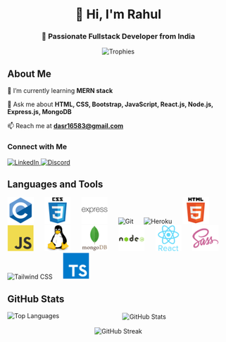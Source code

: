 <!-- Header Section -->
<h1 align="center">🌟 Hi, I'm Rahul</h1>
<h3 align="center">🚀 Passionate Fullstack Developer from India</h3>

<!-- Trophy Section -->
<p align="center"> 
  <img src="https://github-profile-trophy.vercel.app/?username=rahul956777&theme=onedark" alt="Trophies" />
</p>

<!-- About Me Section -->
## About Me

🌱 I’m currently learning **MERN stack**

💬 Ask me about **HTML, CSS, Bootstrap, JavaScript, React.js, Node.js, Express.js, MongoDB**

📫 Reach me at **[dasr16583@gmail.com](mailto:dasr16583@gmail.com)**

<!-- Social Links Section -->
### Connect with Me
<p align="left">
  <a href="https://linkedin.com/in/rahul-das-277964223/" target="_blank">
    <img src="https://raw.githubusercontent.com/rahuldkjain/github-profile-readme-generator/master/src/images/icons/Social/linked-in-alt.svg" alt="LinkedIn" height="30" width="40" />
  </a>
  <a href="https://discord.gg/hWygjEnA" target="_blank">
    <img src="https://raw.githubusercontent.com/rahuldkjain/github-profile-readme-generator/master/src/images/icons/Social/discord.svg" alt="Discord" height="30" width="40" />
  </a>
</p>

<!-- Languages and Tools Section -->
## Languages and Tools

<div align="left">
  <img src="https://raw.githubusercontent.com/devicons/devicon/master/icons/c/c-original.svg" alt="C" width="60" height="60" style="margin-right: 20px;">
  <img src="https://raw.githubusercontent.com/devicons/devicon/master/icons/css3/css3-original-wordmark.svg" alt="CSS3" width="60" height="60" style="margin-right: 20px;">
  <img src="https://raw.githubusercontent.com/devicons/devicon/master/icons/express/express-original-wordmark.svg" alt="Express.js" width="60" height="60" style="margin-right: 20px;">
  <img src="https://www.vectorlogo.zone/logos/git-scm/git-scm-icon.svg" alt="Git" width="60" height="60" style="margin-right: 20px;">
  <img src="https://www.vectorlogo.zone/logos/heroku/heroku-icon.svg" alt="Heroku" width="60" height="60" style="margin-right: 20px;">
  <img src="https://raw.githubusercontent.com/devicons/devicon/master/icons/html5/html5-original-wordmark.svg" alt="HTML5" width="60" height="60" style="margin-right: 20px;">
  <img src="https://raw.githubusercontent.com/devicons/devicon/master/icons/javascript/javascript-original.svg" alt="JavaScript" width="60" height="60" style="margin-right: 20px;">
  <img src="https://raw.githubusercontent.com/devicons/devicon/master/icons/linux/linux-original.svg" alt="Linux" width="60" height="60" style="margin-right: 20px;">
  <img src="https://raw.githubusercontent.com/devicons/devicon/master/icons/mongodb/mongodb-original-wordmark.svg" alt="MongoDB" width="60" height="60" style="margin-right: 20px;">
  <img src="https://raw.githubusercontent.com/devicons/devicon/master/icons/nodejs/nodejs-original-wordmark.svg" alt="Node.js" width="60" height="60" style="margin-right: 20px;">
  <img src="https://raw.githubusercontent.com/devicons/devicon/master/icons/react/react-original-wordmark.svg" alt="React" width="60" height="60" style="margin-right: 20px;">
  <img src="https://raw.githubusercontent.com/devicons/devicon/master/icons/sass/sass-original.svg" alt="Sass" width="60" height="60" style="margin-right: 20px;">
  <img src="https://www.vectorlogo.zone/logos/tailwindcss/tailwindcss-icon.svg" alt="Tailwind CSS" width="60" height="60" style="margin-right: 20px;">
  <img src="https://raw.githubusercontent.com/devicons/devicon/master/icons/typescript/typescript-original.svg" alt="TypeScript" width="60" height="60" style="margin-right: 20px;">
</div>



<!-- GitHub Stats Section -->
## GitHub Stats

<div align="center">
  <p>
    <img align="left" src="https://github-readme-stats.vercel.app/api/top-langs?username=rahul956777&show_icons=true&locale=en&layout=compact&theme=onedark" alt="Top Languages" />
  </p>
  <p>
    <img align="center" src="https://github-readme-stats.vercel.app/api?username=rahul956777&show_icons=true&locale=en&theme=onedark" alt="GitHub Stats" />
  </p>
</div>
<!-- GitHub Streak Section -->

<div align="center">
  <p>
    <img align="center" src="https://github-readme-streak-stats.herokuapp.com/?user=rahul956777&theme=dark&hide_border=true&stroke=0000&background=060A0CD0" alt="GitHub Streak" />
  </p>
</div>
